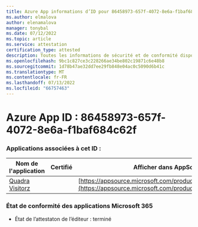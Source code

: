 ```yaml
---
title: Azure App informations d’ID pour 86458973-657f-4072-8e6a-f1baf684c62f
ms.author: elmalova
author: elenamalova
manager: tonybal
ms.date: 07/12/2022
ms.topic: article
ms.service: attestation
certification_type: attested
description: Toutes les informations de sécurité et de conformité disponibles pour le 86458973-657f-4072-8e6a-f1baf684c62f.
ms.openlocfilehash: 9bc1c827ce3c228266ae34be802c19871c6e48b8
ms.sourcegitcommit: 1d78b47ae32dd7ee29fb848e04ac0c5090d6b41c
ms.translationtype: MT
ms.contentlocale: fr-FR
ms.lasthandoff: 07/13/2022
ms.locfileid: "66757463"
---
```

# <a name="azure-app-id-86458973-657f-4072-8e6a-f1baf684c62f"></a>Azure App ID : 86458973-657f-4072-8e6a-f1baf684c62f


### <a name="apps-associated-with-this-id"></a>Applications associées à cet ID :
| **Nom de l'application** | **Certifié** | **Afficher dans AppSource** |
|--------------|---------------|-----------------------|
| [Quadra Visitorz](../forward/WA200004199.md) |  | [https://appsource.microsoft.com/product/office/WA200004199](https://appsource.microsoft.com/product/office/WA200004199) |

### <a name="microsoft-365-app-compliance-status"></a>État de conformité des applications Microsoft 365
- État de l’attestaton de l’éditeur : terminé
